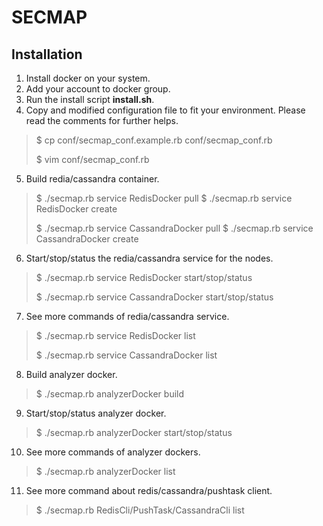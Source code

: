 # SECMAP

## Installation

1. Install docker on your system.  
2. Add your account to docker group.
3. Run the install script __install.sh__.
4. Copy and modified configuration file to fit your environment. Please read the comments for further helps.
  > $ cp conf/secmap_conf.example.rb conf/secmap_conf.rb
  >
  > $ vim conf/secmap_conf.rb

5. Build redia/cassandra container.
  > $ ./secmap.rb service RedisDocker pull
  > $ ./secmap.rb service RedisDocker create
  >
  > $ ./secmap.rb service CassandraDocker pull
  > $ ./secmap.rb service CassandraDocker create
  
6. Start/stop/status the redia/cassandra service for the nodes.
  > $ ./secmap.rb service RedisDocker start/stop/status  
  >
  > $ ./secmap.rb service CassandraDocker start/stop/status  

7. See more commands of redia/cassandra service.
  > $ ./secmap.rb service RedisDocker list
  >
  > $ ./secmap.rb service CassandraDocker list

8. Build analyzer docker.
  > $ ./secmap.rb analyzerDocker <analyzer docker name> build

9. Start/stop/status analyzer docker.
  > $ ./secmap.rb analyzerDocker <analyzer docker name> start/stop/status

10. See more commands of analyzer dockers.
  > $ ./secmap.rb analyzerDocker <analyzer docker name> list

11. See more command about redis/cassandra/pushtask client.
  > $ ./secmap.rb RedisCli/PushTask/CassandraCli list
